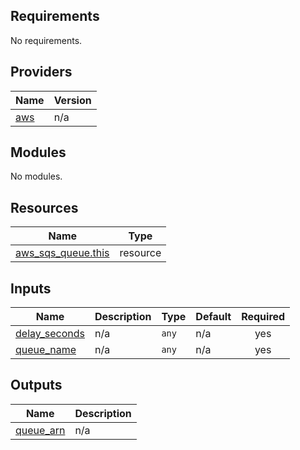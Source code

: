 ## Requirements

No requirements.

## Providers

| Name | Version |
|------|---------|
| <a name="provider_aws"></a> [aws](#provider\_aws) | n/a |

## Modules

No modules.

## Resources

| Name | Type |
|------|------|
| [aws_sqs_queue.this](https://registry.terraform.io/providers/hashicorp/aws/latest/docs/resources/sqs_queue) | resource |

## Inputs

| Name | Description | Type | Default | Required |
|------|-------------|------|---------|:--------:|
| <a name="input_delay_seconds"></a> [delay\_seconds](#input\_delay\_seconds) | n/a | `any` | n/a | yes |
| <a name="input_queue_name"></a> [queue\_name](#input\_queue\_name) | n/a | `any` | n/a | yes |

## Outputs

| Name | Description |
|------|-------------|
| <a name="output_queue_arn"></a> [queue\_arn](#output\_queue\_arn) | n/a |
